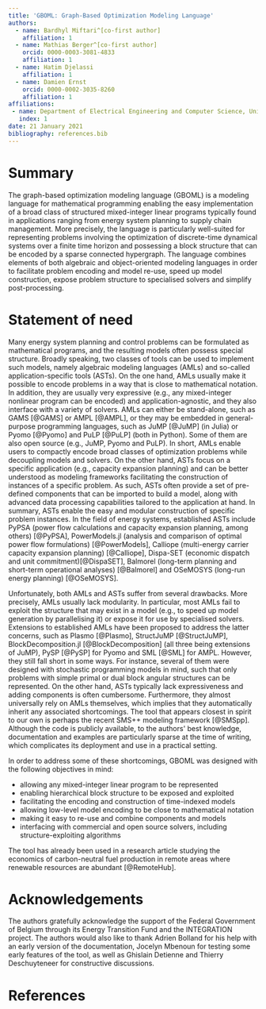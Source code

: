 ```yaml
---
title: 'GBOML: Graph-Based Optimization Modeling Language'
authors:
  - name: Bardhyl Miftari^[co-first author]
    affiliation: 1
  - name: Mathias Berger^[co-first author]
    orcid: 0000-0003-3081-4833
    affiliation: 1
  - name: Hatim Djelassi
    affiliation: 1
  - name: Damien Ernst
    orcid: 0000-0002-3035-8260
    affiliation: 1
affiliations:
 - name: Department of Electrical Engineering and Computer Science, University of Liège, Liège, Belgium
   index: 1
date: 21 January 2021
bibliography: references.bib
---
```


# Summary

The graph-based optimization modeling language (GBOML) is a modeling language for mathematical programming enabling the easy implementation of a broad class of structured mixed-integer linear programs typically found in applications ranging from energy system planning to supply chain management. More precisely, the language is particularly well-suited for representing problems involving the optimization of discrete-time dynamical systems over a finite time horizon and possessing a block structure that can be encoded by a sparse connected hypergraph. The language combines elements of both algebraic and object-oriented modeling languages in order to facilitate problem encoding and model re-use, speed up model construction, expose problem structure to specialised solvers and simplify post-processing.

# Statement of need

Many energy system planning and control problems can be formulated as mathematical programs, and the resulting models often possess special structure. Broadly speaking, two classes of tools can be used to implement such models, namely algebraic modeling languages (AMLs) and so-called application-specific tools (ASTs). On the one hand, AMLs usually make it possible to encode problems in a way that is close to mathematical notation. In addition, they are usually very expressive (e.g., any mixed-integer nonlinear program can be encoded) and application-agnostic, and they also interface with a variety of solvers. AMLs can either be stand-alone, such as GAMS [@GAMS] or AMPL [@AMPL], or they may be embedded in general-purpose programming languages, such as JuMP [@JuMP] (in Julia) or Pyomo [@Pyomo] and PuLP [@PuLP] (both in Python). Some of them are also open source (e.g., JuMP, Pyomo and PuLP). In short, AMLs enable users to compactly encode broad classes of optimization problems while decoupling models and solvers. On the other hand, ASTs focus on a specific application (e.g., capacity expansion planning) and can be better understood as modeling frameworks facilitating the construction of instances of a specific problem. As such, ASTs often provide a set of pre-defined components that can be imported to build a model, along with advanced data processing capabilities tailored to the application at hand. In summary, ASTs enable the easy and modular construction of specific problem instances. In the field of energy systems, established ASTs include PyPSA (power flow calculations and capacity expansion planning, among others) [@PyPSA], PowerModels.jl (analysis and comparison of optimal power flow formulations) [@PowerModels], Calliope (multi-energy carrier capacity expansion planning) [@Calliope], Dispa-SET (economic dispatch and unit commitment)[@DispaSET], Balmorel (long-term planning and short-term operational analyses) [@Balmorel] and OSeMOSYS (long-run energy planning) [@OSeMOSYS].

Unfortunately, both AMLs and ASTs suffer from several drawbacks. More precisely, AMLs usually lack modularity. In particular, most AMLs fail to exploit the structure that may exist in a model (e.g., to speed up model generation by parallelising it) or expose it for use by specialised solvers. Extensions to established AMLs have been proposed to address the latter concerns, such as Plasmo [@Plasmo], StructJuMP [@StructJuMP], BlockDecomposition.jl [@BlockDecomposition] (all three being extensions of JuMP), PySP [@PySP] for Pyomo and SML [@SML] for AMPL. However, they still fall short in some ways. For instance, several of them were designed with stochastic programming models in mind, such that only problems with simple primal or dual block angular structures can be represented. On the other hand, ASTs typically lack expressiveness and adding components is often cumbersome. Furthermore, they almost universally rely on AMLs themselves, which implies that they automatically inherit any associated shortcomings. The tool that appears closest in spirit to our own is perhaps the recent SMS++ modeling framework [@SMSpp]. Although the code is publicly available, to the authors' best knowledge, documentation and examples are particularly sparse at the time of writing, which complicates its deployment and use in a practical setting.

In order to address some of these shortcomings, GBOML was designed with the following objectives in mind:

- allowing any mixed-integer linear program to be represented
- enabling hierarchical block structure to be exposed and exploited
- facilitating the encoding and construction of time-indexed models
- allowing low-level model encoding to be close to mathematical notation
- making it easy to re-use and combine components and models
- interfacing with commercial and open source solvers, including structure-exploiting algorithms

The tool has already been used in a research article studying the economics of carbon-neutral fuel production in remote areas where renewable resources are abundant [@RemoteHub].

# Acknowledgements

The authors gratefully acknowledge the support of the Federal Government of Belgium through its Energy Transition Fund and the INTEGRATION project. The authors would also like to thank Adrien Bolland for his help with an early version of the documentation, Jocelyn Mbenoun for testing some early features of the tool, as well as Ghislain Detienne and Thierry Deschuyteneer for constructive discussions.

# References
